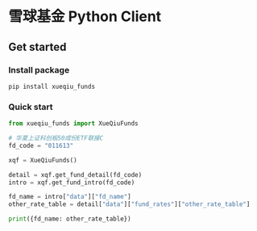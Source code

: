 # 雪球基金 Python Client

## Get started

### Install package

```shell
pip install xueqiu_funds
```

### Quick start

```python
from xueqiu_funds import XueQiuFunds

# 华夏上证科创板50成份ETF联接C
fd_code = "011613"

xqf = XueQiuFunds()

detail = xqf.get_fund_detail(fd_code)
intro = xqf.get_fund_intro(fd_code)

fd_name = intro["data"]["fd_name"]
other_rate_table = detail["data"]["fund_rates"]["other_rate_table"]

print({fd_name: other_rate_table})

```



